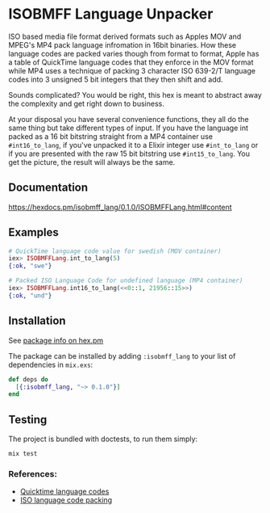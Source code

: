 # ISOBMFF Language Unpacker
ISO based media file format derived formats such as Apples MOV and MPEG's MP4 pack language infromation in 16bit binaries.
How these language codes are packed varies though from format to format, Apple has a table of QuickTime language codes that
they enforce in the MOV format while MP4 uses a technique of packing 3 character ISO 639-2/T language codes into 3 unsigned
5 bit integers that they then shift and add.

Sounds complicated? You would be right, this hex is meant to abstract away the complexity and get right down to business.

At your disposal you have several convenience functions, they all do the same thing but take different types of input.
If you have the language int packed as a 16 bit bitstring straight from a MP4 container use `#int16_to_lang`, if you've unpacked
it to a Elixir integer use `#int_to_lang` or if you are presented with the raw 15 bit bitstring use `#int15_to_lang`.
You get the picture, the result will always be the same.


## Documentation
https://hexdocs.pm/isobmff_lang/0.1.0/ISOBMFFLang.html#content

## Examples
```elixir
# QuickTime language code value for swedish (MOV container)
iex> ISOBMFFLang.int_to_lang(5)
{:ok, "swe"}

# Packed ISO Language Code for undefined language (MP4 container)
iex> ISOBMFFLang.int16_to_lang(<<0::1, 21956::15>>)
{:ok, "und"}
```

## Installation
See [package info on hex.pm](https://hex.pm/packages/isobmff_lang)

The package can be installed by adding `:isobmff_lang` to your list of dependencies in `mix.exs`:

```elixir
def deps do
  [{:isobmff_lang, "~> 0.1.0"}]
end
```

## Testing

The project is bundled with doctests, to run them simply:

```
mix test
```

### References:
- [Quicktime language codes](https://developer.apple.com/library/content/documentation/QuickTime/QTFF/QTFFChap4/qtff4.html#//apple_ref/doc/uid/TP40000939-CH206-34353)
- [ISO language code packing](https://developer.apple.com/library/content/documentation/QuickTime/QTFF/QTFFChap4/qtff4.html#//apple_ref/doc/uid/TP40000939-CH206-35133)
